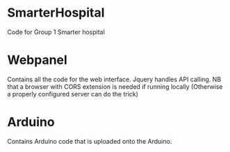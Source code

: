 # SmarterHospital
Code for Group 1 Smarter hospital


# Webpanel
Contains all the code for the web interface. Jquery handles API calling. NB that a browser with CORS extension is needed if running locally
(Otherwise a properly configured server can do the trick)

# Arduino
Contains Arduino code that is uploaded onto the Arduino. 